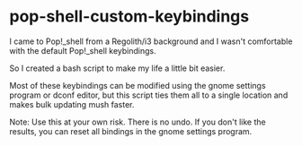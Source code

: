 # pop-shell-custom-keybindings

I came to Pop!_shell from a Regolith/i3 background and I wasn't comfortable with the default Pop!_shell keybindings.

So I created a bash script to make my life a little bit easier.

Most of these keybindings can be modified using the gnome settings program or dconf editor, but this script ties them all to a single location and makes bulk updating mush faster.

Note: Use this at your own risk. There is no undo. If you don't like the results, you can reset all bindings in the gnome settings program.
